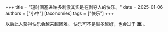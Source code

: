 +++
title = "短时间塞进许多刺激其实是在剥夺人的快乐。"
date = 2025-01-06
authors = ["小中"]
[taxonomies]
tags = ["快乐"]
+++

以后此人获得快乐会越来越困难。
快乐可不是越多越好，也会过于 **重** 。
